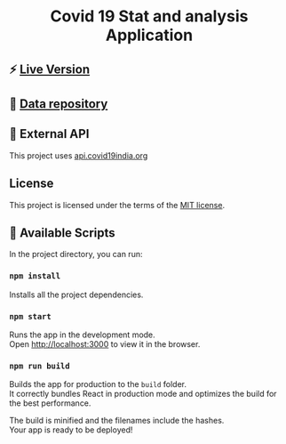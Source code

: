 <h1 align="center">Covid 19 Stat and analysis Application</h1>

## ⚡ [Live Version](https://praty94.github.io/covid-app-isi/)

## 📃 [Data repository](https://github.com/praty94/covid-data-isi)

## :beginner: External API 
This project uses [api.covid19india.org](https://api.covid19india.org/) 

## License

This project is licensed under the terms of the
[MIT license](/LICENSE.md).

## :rocket: Available Scripts 

In the project directory, you can run:

### `npm install`

Installs all the project dependencies.<br/>

### `npm start`

Runs the app in the development mode.<br />
Open [http://localhost:3000](http://localhost:3000) to view it in the browser.

### `npm run build`

Builds the app for production to the `build` folder.<br />
It correctly bundles React in production mode and optimizes the build for the best performance.

The build is minified and the filenames include the hashes.<br />
Your app is ready to be deployed!
